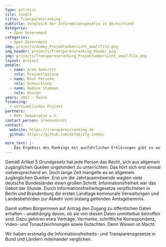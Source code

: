```yaml
---
type: politics
tile: single
title: Transparenzranking
subtitle: Vergleich der Informationsgesetze in Deutschland
Kategorie:
  - Open Government
categories:
  - Open Government
img: projects/dummy_Projektuebersicht_smallTile.png
img_header: projects/Transparenzranking_Header.png
img: projects/Transparenzranking_Projektuebersicht_smallTile.png
layout: project
people:
  - name: Arne Semsrott
    role: Projektleitung
  - name: Knut Perseke
    role: Entwicklung
  - name: Nadine Stammen
    role: Design
years: 2017 - heute
financing: 
  - ehrenamtliches Projekt
partners:
  - Mehr Demokratie e.V.
contact_person: arnesemsrott
contact:
  website: https://transparenzranking.de
  github: https://github.com/okfde/ifg-index/

more_text: |-
    Das Ergebnis des Rankings mit ausführlichen Erklärungen gibt es auf der<a href="https://transparenzranking.de"> Website</a>.
---
```

Gemäß Artikel 5 Grundgesetz hat jede Person das Recht, sich aus allgemein zugänglichen Quellen ungehindert zu unterrichten. Das hört sich erst einmal vielversprechend an. Doch lange Zeit mangelte es an allgemein zugänglichen Quellen. Erst um die Jahrtausendwende wagten viele deutsche Bundesländer einen großen Schritt: Informationsfreiheit war das Gebot der Stunde. Durch Informationsfreiheitsgesetze verpflichteten in Berlin und Brandenburg die ersten Landtage kommunale Verwaltungen und Landesbehörden zur Abkehr vom bislang geltenden Amtsgeheimnis. 

Damit sollten Bürgerinnen auf Antrag den Zugang zu öffentlichen Daten erhalten – unabhängig davon, ob sie von diesen Daten unmittelbar betroffen sind. Dazu gehören etwa Verträge, Vermerke, schriftliche Korrespondenz, Video- und Tonaufzeichnungen sowie Gutachten. Denn Wissen ist Macht.

Wir haben erstmalig die Informationsfreiheits- und Transparenzgesetze in Bund und Ländern miteinander verglichen.

